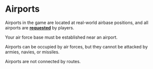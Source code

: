 # Airports

Airports in the game are located at real-world airbase positions, and all airports are **[requested](../cities/request.md#airport-request)** by players. 

Your air force base must be established near an airport.

Airports can be occupied by air forces, but they cannot be attacked by armies, navies, or missiles. 

Airports are not connected by routes.